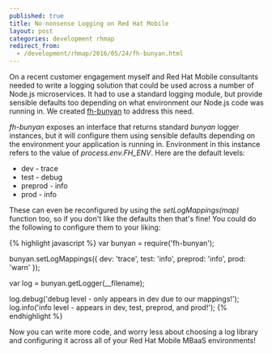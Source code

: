 ```yaml
---
published: true
title: No-nonsense Logging on Red Hat Mobile
layout: post
categories: development rhmap
redirect_from:
  - /development/rhmap/2016/05/24/fh-bunyan.html
---
```


On a recent customer engagement myself and Red Hat Mobile consultants needed to
write a logging solution that could be used across a number of Node.js
microservices. It had to use a standard logging module, but provide sensible
defaults too depending on what environment our Node.js code was running in. We
created [fh-bunyan](https://github.com/evanshortiss/fh-bunyan) to address this
need.

_fh-bunyan_ exposes an interface that returns standard _bunyan_ logger
instances, but it will configure them using sensible defaults depending on the
environment your application is running in. Environment in this instance refers
to the value of _process.env.FH_ENV_. Here are the default levels:

* dev - trace
* test - debug
* preprod - info
* prod - info

These can even be reconfigured by using the _setLogMappings(map)_ function too,
so if you don't like the defaults then that's fine! You could do the following
to configure them to your liking:

{% highlight javascript %}
var bunyan = require('fh-bunyan');

bunyan.setLogMappings({
  dev: 'trace',
  test: 'info',
  preprod: 'info',
  prod: 'warn'
});

var log = bunyan.getLogger(__filename);

log.debug('debug level - only appears in dev due to our mappings!');
log.info('info level - appears in dev, test, preprod, and prod!');
{% endhighlight %}

Now you can write more code, and worry less about choosing a log library and
configuring it across all of your Red Hat Mobile MBaaS environments!
